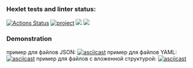 ### Hexlet tests and linter status:
[![Actions Status](https://github.com/Artoym1234/frontend-project-46/workflows/hexlet-check/badge.svg)](https://github.com/Artoym1234/frontend-project-46/actions)
[![project](https://github.com/Artoym1234/frontend-project-46/actions/workflows/project.yml/badge.svg)](https://github.com/Artoym1234/frontend-project-46/actions/workflows/project.yml)
<a href="https://codeclimate.com/github/Artoym1234/frontend-project-46/maintainability"><img src="https://api.codeclimate.com/v1/badges/879cd59e98497d8d745e/maintainability" /></a>
<a href="https://codeclimate.com/github/Artoym1234/frontend-project-46/test_coverage"><img src="https://api.codeclimate.com/v1/badges/879cd59e98497d8d745e/test_coverage" /></a>

### Demonstration 
пример для файлов JSON:
[![asciicast](https://asciinema.org/a/sYOlHoelItsfHk314iXyqvD4I.svg)](https://asciinema.org/a/sYOlHoelItsfHk314iXyqvD4I)
пример для файлов YAML:
[![asciicast](https://asciinema.org/a/CpDvBOl2HLzt7qjOpkg5nAc67.svg)](https://asciinema.org/a/CpDvBOl2HLzt7qjOpkg5nAc67)
пример для файлов c вложенной структурой:
[![asciicast](https://asciinema.org/a/qe7Hr382C0SGsl1nXxZy4TbOg.svg)](https://asciinema.org/a/qe7Hr382C0SGsl1nXxZy4TbOg)
